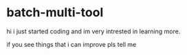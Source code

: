 # batch-multi-tool
hi i just started coding and im very intrested in learning more.

if you see things that i can improve pls tell me 


